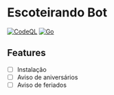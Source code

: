 # Escoteirando Bot

[![CodeQL](https://github.com/guionardo/escoteirando-bot/actions/workflows/codeql-analysis.yml/badge.svg)](https://github.com/guionardo/escoteirando-bot/actions/workflows/codeql-analysis.yml)
[![Go](https://github.com/guionardo/escoteirando-bot/actions/workflows/go.yml/badge.svg)](https://github.com/guionardo/escoteirando-bot/actions/workflows/go.yml)



## Features

- [ ] Instalação
- [ ] Aviso de aniversários
- [ ] Aviso de feriados